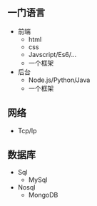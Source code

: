 ## 一门语言
* 前端
    * html
    * css
    * Javscript/Es6/...
    * 一个框架
* 后台
    * Node.js/Python/Java
    * 一个框架
## 网络
* Tcp/Ip
## 数据库
* Sql
  * MySql
* Nosql
  * MongoDB
